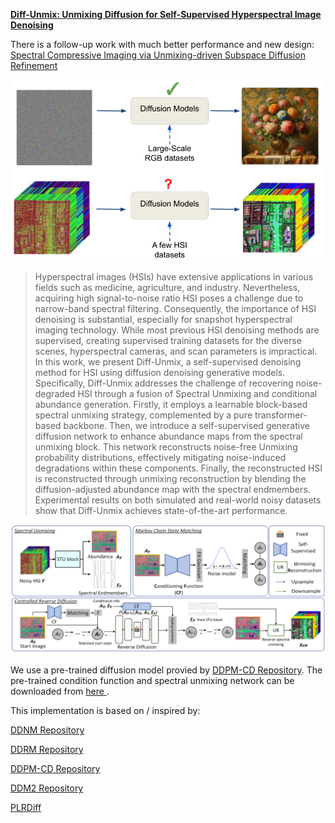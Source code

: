 <a href="https://openaccess.thecvf.com/content/CVPR2024/papers/Zeng_Unmixing_Diffusion_for_Self-Supervised_Hyperspectral_Image_Denoising_CVPR_2024_paper.pdf"><strong>Diff-Unmix: Unmixing Diffusion for Self-Supervised Hyperspectral Image Denoising</strong></a>

There is a follow-up work with much better performance and new design: <a href="https://openreview.net/pdf?id=Q150eWkQ4I"></strong>Spectral Compressive Imaging via Unmixing-driven Subspace Diffusion Refinement</strong></a>


><p align="center">
  <img width="500" src="thumbnails.png">
</p>

> Hyperspectral images (HSIs) have extensive applications in various fields such as medicine, agriculture, and industry. Nevertheless, acquiring high signal-to-noise ratio HSI poses a challenge due to narrow-band spectral filtering. Consequently, the importance of HSI denoising is substantial, especially for snapshot hyperspectral imaging technology. While most previous HSI denoising methods are supervised, creating supervised training datasets for the diverse scenes, hyperspectral cameras, and scan parameters is impractical. In this work, we present Diff-Unmix, a self-supervised denoising method for HSI using diffusion denoising generative models. Specifically, Diff-Unmix addresses the challenge of recovering noise-degraded HSI through a fusion of Spectral Unmixing and conditional abundance generation. Firstly, it employs a learnable block-based spectral unmixing strategy, complemented by a pure transformer-based backbone. Then, we introduce a self-supervised generative diffusion network to enhance abundance maps from the spectral unmixing block. This network reconstructs noise-free Unmixing probability distributions, effectively mitigating noise-induced degradations within these components. Finally, the reconstructed HSI is reconstructed through unmixing reconstruction by blending the diffusion-adjusted abundance map with the spectral endmembers. Experimental results on both simulated and real-world noisy datasets show that Diff-Unmix achieves state-of-the-art performance.
><p align="center">
  <img width="1000" src="diff-unmix.png">
</p>

We use a pre-trained diffusion model provied by <a href="https://github.com/wgcban/ddpm-cd">DDPM-CD Repository</a>. The pre-trained condition function and spectral unmixing network can be downloaded from <a href="https://drive.google.com/file/d/1l_jPrgy6ZnINEk6JV1W2o7OiABXyZwke/view?usp=drive_link"> here </a>.


This implementation is based on / inspired by:

<a href="https://github.com/wyhuai/DDNM">DDNM Repository</a>

<a href="https://github.com/bahjat-kawar/ddrm">DDRM Repository</a>

<a href="https://github.com/wgcban/ddpm-cd">DDPM-CD Repository</a>

<a href="https://github.com/StanfordMIMI/DDM2">DDM2 Repository</a>

<a href="https://arxiv.org/pdf/2305.10925">PLRDiff</a>


